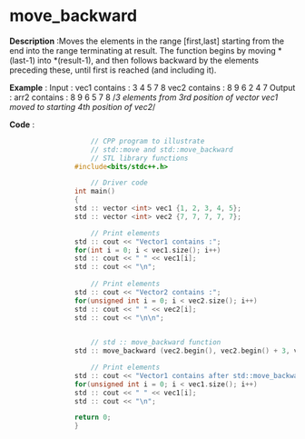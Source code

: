 # move_backward

**Description** :Moves the elements in the range [first,last] starting from the end into the range terminating at result.
The function begins by moving *(last-1) into *(result-1), and then follows backward by the elements preceding these, until first is reached (and including it).
		
**Example** : 	Input :
		vec1 contains : 3 4 5 7 8
		vec2 contains : 8 9 6 2 4 7
		Output :
		arr2 contains : 8 9 6 5 7 8
		/*3 elements from 3rd position of vector vec1 moved to starting 4th position of vec2*/


  **Code**  :
``` cpp		
					// CPP program to illustrate 
					// std::move and std::move_backward 
					// STL library functions 
				#include<bits/stdc++.h> 

					// Driver code 
				int main() 
				{ 
				std :: vector <int> vec1 {1, 2, 3, 4, 5}; 
				std :: vector <int> vec2 {7, 7, 7, 7, 7}; 

					// Print elements 
				std :: cout << "Vector1 contains :"; 
				for(int i = 0; i < vec1.size(); i++) 
				std :: cout << " " << vec1[i]; 
				std :: cout << "\n"; 
	
					// Print elements 
				std :: cout << "Vector2 contains :"; 
				for(unsigned int i = 0; i < vec2.size(); i++) 
				std :: cout << " " << vec2[i]; 
				std :: cout << "\n\n"; 
	

					// std :: move_backward function 
				std :: move_backward (vec2.begin(), vec2.begin() + 3, vec1.begin() + 3); 

					// Print elements 
				std :: cout << "Vector1 contains after std::move_backward function:"; 
				for(unsigned int i = 0; i < vec1.size(); i++) 
				std :: cout << " " << vec1[i]; 
				std :: cout << "\n"; 

				return 0; 
				} 
```


